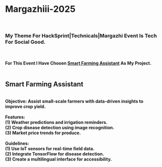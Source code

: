 # Margazhiii-2025

<br>
<h3><b>My Theme For HackSprint|Technicals|Margazhi Event Is Tech For Social Good.</b></h3>
<br>
<br>
<b>For This Event I Have Chosen <u>Smart Farming Assistant</u> As My Project.</b>
<br>
<br>
<h2><b>Smart Farming Assistant</b></h2>
<br>
<b>Objective: Assist small-scale farmers with data-driven insights to improve crop yield.</b>
<br>
<br>
<b>Features:<b/>
<br>
(1) Weather predictions and irrigation reminders.
<br>
(2) Crop disease detection using image recognition.
<br>
(3) Market price trends for produce.
<br>
<br>
<b>Guidelines:</b>
<br>
(1) Use IoT sensors for real-time field data.
<br>
(2) Integrate TensorFlow for disease detection.
<br>
(3) Create a multilingual interface for accessibility.
